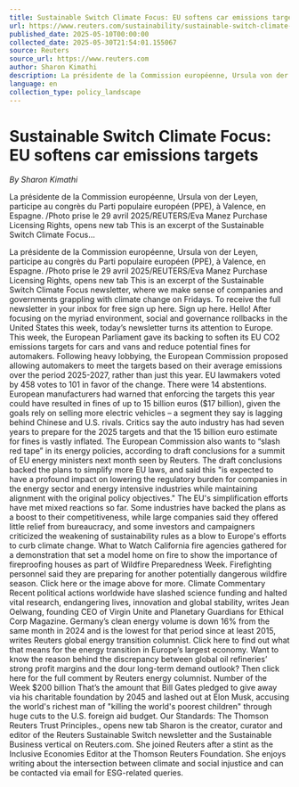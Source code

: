 ```yaml
---
title: Sustainable Switch Climate Focus: EU softens car emissions targets
url: https://www.reuters.com/sustainability/sustainable-switch-climate-focus-eu-softens-car-emissions-targets-2025-05-10/
published_date: 2025-05-10T00:00:00
collected_date: 2025-05-30T21:54:01.155067
source: Reuters
source_url: https://www.reuters.com
author: Sharon Kimathi
description: La présidente de la Commission européenne, Ursula von der Leyen, participe au congrès du Parti populaire européen (PPE), à Valence, en Espagne. /Photo prise le 29 avril 2025/REUTERS/Eva Manez Purchase Licensing Rights, opens new tab This is an excerpt of the Sustainable Switch Climate Focus...
language: en
collection_type: policy_landscape
---
```


# Sustainable Switch Climate Focus: EU softens car emissions targets

*By Sharon Kimathi*

La présidente de la Commission européenne, Ursula von der Leyen, participe au congrès du Parti populaire européen (PPE), à Valence, en Espagne. /Photo prise le 29 avril 2025/REUTERS/Eva Manez Purchase Licensing Rights, opens new tab This is an excerpt of the Sustainable Switch Climate Focus...

La présidente de la Commission européenne, Ursula von der Leyen, participe au congrès du Parti populaire européen (PPE), à Valence, en Espagne. /Photo prise le 29 avril 2025/REUTERS/Eva Manez Purchase Licensing Rights, opens new tab This is an excerpt of the Sustainable Switch Climate Focus newsletter, where we make sense of companies and governments grappling with climate change on Fridays. To receive the full newsletter in your inbox for free sign up here. Sign up here. Hello! After focusing on the myriad environment, social and governance rollbacks in the United States this week, today’s newsletter turns its attention to Europe. This week, the European Parliament gave its backing to soften its EU CO2 emissions targets for cars and vans and reduce potential fines for automakers. Following heavy lobbying, the European Commission proposed allowing automakers to meet the targets based on their average emissions over the period 2025-2027, rather than just this year. EU lawmakers voted by 458 votes to 101 in favor of the change. There were 14 abstentions. European manufacturers had warned that enforcing the targets this year could have resulted in fines of up to 15 billion euros ($17 billion), given the goals rely on selling more electric vehicles – a segment they say is lagging behind Chinese and U.S. rivals. Critics say the auto industry has had seven years to prepare for the 2025 targets and that the 15 billion euro estimate for fines is vastly inflated. The European Commission also wants to “slash red tape” in its energy policies, according to draft conclusions for a summit of EU energy ministers next month seen by Reuters. The draft conclusions backed the plans to simplify more EU laws, and said this "is expected to have a profound impact on lowering the regulatory burden for companies in the energy sector and energy intensive industries while maintaining alignment with the original policy objectives." The EU's simplification efforts have met mixed reactions so far. Some industries have backed the plans as a boost to their competitiveness, while large companies said they offered little relief from bureaucracy, and some investors and campaigners criticized the weakening of sustainability rules as a blow to Europe's efforts to curb climate change. What to Watch​ California fire agencies gathered for a demonstration that set a model home on fire to show the importance of fireproofing houses as part of Wildfire Preparedness Week. Firefighting personnel said they are preparing for another potentially dangerous wildfire season. Click here or the image above for more. Climate Commentary​ Recent political actions worldwide have slashed science funding and halted vital research, endangering lives, innovation and global stability, writes Jean Oelwang, founding CEO of Virgin Unite and Planetary Guardians for Ethical Corp Magazine. Germany’s clean energy volume is down 16% from the same month in 2024 and is the lowest for that period since at least 2015, writes Reuters global energy transition columnist. Click here to find out what that means for the energy transition in Europe’s largest economy. Want to know the reason behind the discrepancy between global oil refineries’ strong profit margins and the dour long-term demand outlook? Then click here for the full comment by Reuters energy columnist. Number of the Week $200 billion That’s the amount that Bill Gates pledged to give away via his charitable foundation by 2045 and lashed out at Elon Musk, accusing the world's richest man of "killing the world's poorest children" through huge cuts to the U.S. foreign aid budget. Our Standards: The Thomson Reuters Trust Principles., opens new tab Sharon is the creator, curator and editor of the Reuters Sustainable Switch newsletter and the Sustainable Business vertical on Reuters.com. She joined Reuters after a stint as the Inclusive Economies Editor at the Thomson Reuters Foundation. She enjoys writing about the intersection between climate and social injustice and can be contacted via email for ESG-related queries.